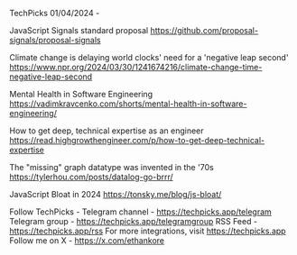 TechPicks 01/04/2024 -

JavaScript Signals standard proposal
https://github.com/proposal-signals/proposal-signals

Climate change is delaying world clocks' need for a 'negative leap second'
https://www.npr.org/2024/03/30/1241674216/climate-change-time-negative-leap-second

Mental Health in Software Engineering
https://vadimkravcenko.com/shorts/mental-health-in-software-engineering/

How to get deep, technical expertise as an engineer
https://read.highgrowthengineer.com/p/how-to-get-deep-technical-expertise

The "missing" graph datatype was invented in the '70s
https://tylerhou.com/posts/datalog-go-brrr/

JavaScript Bloat in 2024
https://tonsky.me/blog/js-bloat/

Follow TechPicks -
Telegram channel - https://techpicks.app/telegram
Telegram group - https://techpicks.app/telegramgroup
RSS Feed - https://techpicks.app/rss
For more integrations, visit https://techpicks.app
Follow me on X - https://x.com/ethankore